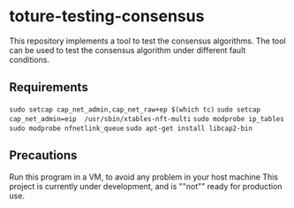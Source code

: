 # toture-testing-consensus

This repository implements a tool to test the consensus algorithms.
The tool can be used to test the consensus algorithm under different fault conditions.

## Requirements

```sudo setcap cap_net_admin,cap_net_raw+ep $(which tc)```
```sudo setcap cap_net_admin=eip  /usr/sbin/xtables-nft-multi```
```sudo modprobe ip_tables```
```sudo modprobe nfnetlink_queue```
```sudo apt-get install libcap2-bin```

## Precautions

Run this program in a VM, to avoid any problem in your host machine
This project is currently under development, and is ""not"" ready for production use.
